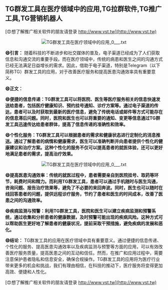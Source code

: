 ## **TG群发工具在医疗领域中的应用,TG拉群软件,TG推广工具,TG营销机器人**

[😍想了解推广相关软件的朋友请登录 http://www.vst.tw](http://www.vst.tw)

 <center><img src="https://vst.tw/MP4/tuiguang/png/6.png" alt="TG群发工具在医疗领域中的应用_0___.txt"></center>

**😄引言：**
随着科技的不断进步和社交媒体的普及，电子渠道已经成为了人们获取信息和沟通交流的重要手段。而在医疗领域中，传统的病患和医生之间的沟通方式已经无法满足日益增长的需求。因此，借助于电子渠道，特别是Telegram（以下简称TG）群发工具的应用，对于改善医疗服务和提高医患沟通效率具有重要意义。

**😄正文：**

**😄便捷的信息传递：TG群发工具可以将医院、医生等医疗服务相关的信息快速发送给患者，包括医疗健康知识、预约挂号通知、诊疗方案等。通过电子渠道的传达，患者可以及时获取到最新的医疗信息，避免了传统电话或邮件等方式可能存在的信息滞后问题。同时，医院和医生也可以将重要的通知、变更等信息通过TG群发工具迅速传达给患者群体，提高了信息传递的准确性和效率。**

**😄个性化服务：TG群发工具可以根据患者的需求和健康状态进行定制化的消息推送。通过了解患者的病情和健康需求，医生可以准确判断并向患者提供个性化的健康建议和治疗方案。这种个性化的服务不仅可以提高患者的就医体验，还可以更好地满足患者的需求，提高治疗效果。**

 <center><img src="https://vst.tw/MP4/tuiguang/png/5.png" alt="TG群发工具在医疗领域中的应用_0___.txt"></center>

**😄提高医患沟通效率：传统的就医过程中，患者需要亲自到医院挂号、取药等环节，耗费时间和精力。而利用TG群发工具，患者可以通过手机随时与医生沟通，咨询问题、报告治疗效果等，避免了不必要的来回奔波。同时，医生也可以随时在线回答患者的问题，提供远程诊疗服务，节约了患者和医生的时间成本，改善了医患之间的沟通效率。**

**😄疾病监测与预警：利用TG群发工具，医院和医生可以建立疾病监测和预警系统，通过收集和分析患者的健康数据，及时预警可能出现的疾病风险。这种方式可以帮助医生更好地了解患者的健康状况，提前采取干预措施，避免疾病的发展和恶化。**

**😄结论：**
TG群发工具的应用在医疗领域中具有重要意义。通过便捷的信息传递、个性化的服务、提高医患沟通效率以及疾病监测与预警等方面的应用，可以有效改善医疗服务质量，提高医患之间的互动和信任。然而，在推广和应用过程中，需要注意保护患者隐私和信息安全，确保合规操作。TG群发工具的应用将为医疗行业带来更多的机会和挑战，我们有理由相信，在科技的推动下，医疗服务将变得更加高效、便捷和人性化。

[😍想了解推广相关软件的朋友请登录 http://www.vst.tw](http://www.vst.tw)



